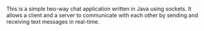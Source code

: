 This is a simple two-way chat application written in Java using sockets. It allows a client and a server to communicate with each other by sending and receiving text messages in real-time.

